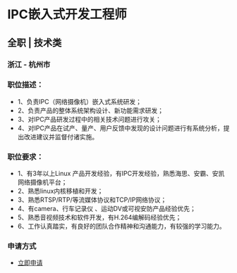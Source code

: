 
# IPC嵌入式开发工程师
## 全职  |  技术类
### 浙江 - 杭州市

### 职位描述：
- 1、负责IPC（网络摄像机）嵌入式系统研发；&nbsp;
- 2、负责产品的整体系统架构设计、新功能需求研发；&nbsp;
- 3、对IPC产品研发过程中的相关技术问题进行攻关；&nbsp;
- 4、对IPC产品在试产、量产、用户反馈中发现的设计问题进行有系统分析，提出改进建议并监督付诸实施。

### 职位要求：
- 1、有3年以上Linux 产品开发经验，有IPC开发经验，熟悉海思、安霸、安凯网络摄像机平台；&nbsp;
- 2、熟悉linux内核移植和开发；&nbsp;
- 3、熟悉RTSP/RTP/等流媒体协议和TCP/IP网络协议；&nbsp;
- 4、有camera、行车记录仪 、运动DV或可视安防产品经验优先；&nbsp;
- 5、熟悉音视频技术和软件开发，有H.264编解码经验优先；&nbsp;
- 6、工作认真踏实，有良好的团队合作精神和沟通能力，有较强的学习能力。
### 申请方式
- <a href="mailto:hr@tuya.com?subject=求职简历-IPC嵌入式开发工程师-来自GitHub">立即申请</a>